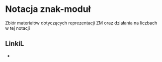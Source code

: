 # Notacja znak-moduł
Zbiór materiałów dotyczących reprezentacji ZM oraz działania na liczbach w tej notacji

## LinkiL
* 